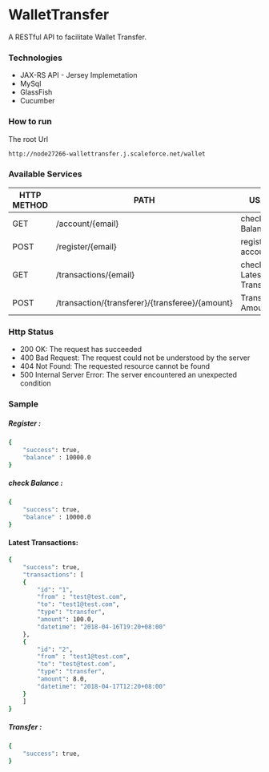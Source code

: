 # WalletTransfer
A RESTful API to facilitate Wallet Transfer.


### Technologies
- JAX-RS API - Jersey Implemetation
- MySql
- GlassFish
- Cucumber


### How to run
The root Url
```sh
http://node27266-wallettransfer.j.scaleforce.net/wallet
```


### Available Services

| HTTP METHOD | PATH | USAGE |
| -----------| ------ | ------ |
| GET | /account/{email} | check Balance |
| POST | /register/{email} | register account  |
| GET | /transactions/{email} | check Latest Transaction |
| POST | /transaction/{transferer}/{transferee}/{amount} | Transfer Amount |

### Http Status
- 200 OK: The request has succeeded
- 400 Bad Request: The request could not be understood by the server
- 404 Not Found: The requested resource cannot be found
- 500 Internal Server Error: The server encountered an unexpected condition

### Sample
##### Register :
```sh
{
    "success": true,
    "balance" : 10000.0
}
```
##### check Balance :

```sh
{
    "success": true,
    "balance" : 10000.0
}
```

#### Latest Transactions:
```sh
{
    "success": true,
    "transactions": [
    {
        "id": "1",
        "from" : "test@test.com",
        "to": "test1@test.com",
        "type": "transfer",
        "amount": 100.0,
        "datetime": "2018-04-16T19:20+08:00"
    },
    {
        "id": "2",
        "from" : "test1@test.com",
        "to": "test@test.com",
        "type": "transfer",
        "amount": 8.0,
        "datetime": "2018-04-17T12:20+08:00"
    }
    ]
}
```

##### Transfer :

```sh
{
    "success": true,
}
```
